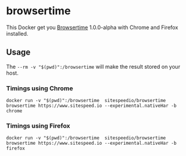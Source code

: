 # browsertime

This Docker get you [Browsertime](https://github.com/tobli/browsertime) 1.0.0-alpha with Chrome and Firefox installed.

## Usage

The ```--rm -v "$(pwd)":/browsertime``` will make the result stored on your host.

### Timings using Chrome
```
docker run -v "$(pwd)":/browsertime  sitespeedio/browsertime browsertime https://www.sitespeed.io --experimental.nativeHar -b chrome
```

### Timings using Firefox
```
docker run -v "$(pwd)":/browsertime  sitespeedio/browsertime browsertime https://www.sitespeed.io --experimental.nativeHar -b firefox
```
